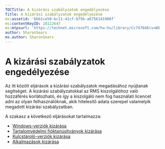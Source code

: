 ```yaml
---
TOCTitle: A kizárási szabályzatok engedélyezése
Title: A kizárási szabályzatok engedélyezése
ms:assetid: 'bbb1ce50-bc11-41cf-b75b-a6756141908f'
ms:contentKeyID: 18122647
ms:mtpsurl: 'https://technet.microsoft.com/hu-hu/library/Cc747646(v=WS.10)'
author: SharonSears
ms.author: SharonSears
---
```


A kizárási szabályzatok engedélyezése
=====================================

Az itt közölt eljárások a kizárási szabályzatok megadásához nyújtanak segítséget. A kizárási szabályzatokkal az RMS kiszolgálóhoz való hozzáférés korlátozható, és így a kiszolgáló nem fog használati licencet adni az olyan felhasználóknak, akik hitelesítő adata szerepel valamelyik megadott kizárási szabályzatban.

A szakasz a következő eljárásokat tartalmazza:

-   [Windows-verziók kizárása](https://technet.microsoft.com/73cb4953-91a3-4fab-890f-7e52e20acf0c)
-   [Tartalomvédelmi fióktanúsítványok kizárása](https://technet.microsoft.com/e5cd9dec-ac29-437e-8515-dc697ec75edf)
-   [Kulcstároló-verziók kizárása](https://technet.microsoft.com/515e5245-7a0e-414e-ac20-3ae32898179e)
-   [Alkalmazások kizárása](https://technet.microsoft.com/422f2ddd-bcf4-45f1-905a-b8bad30fd7dd)
